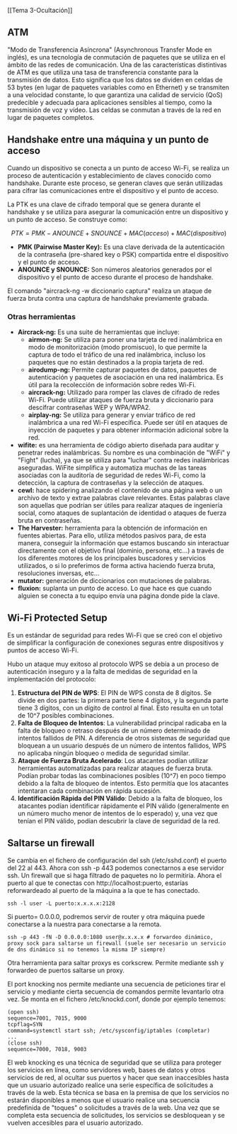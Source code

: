 [[Tema 3-Ocultación]]

## ATM
"Modo de Transferencia Asíncrona" (Asynchronous Transfer Mode en inglés), es una tecnología de conmutación de paquetes que se utiliza en el ámbito de las redes de comunicación. Una de las características distintivas de ATM es que utiliza una tasa de transferencia constante para la transmisión de datos. Esto significa que los datos se dividen en celdas de 53 bytes (en lugar de paquetes variables como en Ethernet) y se transmiten a una velocidad constante, lo que garantiza una calidad de servicio (QoS) predecible y adecuada para aplicaciones sensibles al tiempo, como la transmisión de voz y vídeo. Las celdas se conmutan a través de la red en lugar de paquetes completos.

## Handshake entre una máquina y un punto de acceso
Cuando un dispositivo se conecta a un punto de acceso Wi-Fi, se realiza un proceso de autenticación y establecimiento de claves conocido como handshake. Durante este proceso, se generan claves que serán utilizadas para cifrar las comunicaciones entre el dispositivo y el punto de acceso.

La PTK es una clave de cifrado temporal que se genera durante el handshake y se utiliza para asegurar la comunicación entre un dispositivo y un punto de acceso. Se construye como:

$$PTK=PMK-ANOUNCE+SNOUNCE+MAC(acceso)+MAC(dispositivo)$$

- **PMK (Pairwise Master Key):** Es una clave derivada de la autenticación de la contraseña (pre-shared key o PSK) compartida entre el dispositivo y el punto de acceso.
- **ANOUNCE y SNOUNCE:** Son números aleatorios generados por el dispositivo y el punto de acceso durante el proceso de handshake.

El comando "aircrack-ng -w diccionario captura" realiza un ataque de fuerza bruta contra una captura de handshake previamente grabada.

### Otras herramientas
+ **Aircrack-ng:** Es una suite de herramientas que incluye:
	+ **airmon-ng:** Se utiliza para poner una tarjeta de red inalámbrica en modo de monitorización (modo promiscuo), lo que permite la captura de todo el tráfico de una red inalámbrica, incluso los paquetes que no están destinados a la propia tarjeta de red.
	+ **airodump-ng:** Permite capturar paquetes de datos, paquetes de autenticación y paquetes de asociación en una red inalámbrica. Es útil para la recolección de información sobre redes Wi-Fi.
	+ **aircrack-ng:** Utilizado para romper las claves de cifrado de redes Wi-Fi. Puede utilizar ataques de fuerza bruta y diccionario para descifrar contraseñas WEP y WPA/WPA2.
	+ **airplay-ng:**  Se utiliza para generar y enviar tráfico de red inalámbrica a una red Wi-Fi específica. Puede ser útil en ataques de inyección de paquetes y para obtener información adicional sobre la red.
+ **wifite:** es una herramienta de código abierto diseñada para auditar y penetrar redes inalámbricas. Su nombre es una combinación de "WiFi" y "Fight" (lucha), ya que se utiliza para "luchar" contra redes inalámbricas aseguradas. WiFite simplifica y automatiza muchas de las tareas asociadas con la auditoría de seguridad de redes Wi-Fi, como la detección, la captura de contraseñas y la selección de ataques.
+ **cewl:** hace spidering analizando el contenido de una página web o un archivo de texto y extrae palabras clave relevantes. Estas palabras clave son aquellas que podrían ser útiles para realizar ataques de ingeniería social, como ataques de suplantación de identidad o ataques de fuerza bruta en contraseñas.
+ **The Harvester:** herramienta para la obtención de información en fuentes abiertas. Para ello, utiliza métodos pasivos para, de esta manera, conseguir la información que estamos buscando sin interactuar directamente con el objetivo final (dominio, persona, etc…) a través de los diferentes motores de los principales buscadores y servicios utilizados, o si lo preferimos de forma activa haciendo fuerza bruta, resoluciones inversas, etc…
+ **mutator:** generación de diccionarios con mutaciones de palabras.
+ **fluxion:** suplanta un punto de acceso. Lo que hace es que cuando alguien se conecta a tu equipo envía una página donde pide la clave.

## Wi-Fi Protected Setup
Es un estándar de seguridad para redes Wi-Fi que se creó con el objetivo de simplificar la configuración de conexiones seguras entre dispositivos y puntos de acceso Wi-Fi.

Hubo un ataque muy exitoso al protocolo WPS se debía a un proceso de autenticación inseguro y a la falta de medidas de seguridad en la implementación del protocolo:
1. **Estructura del PIN de WPS**: El PIN de WPS consta de 8 dígitos. Se divide en dos partes: la primera parte tiene 4 dígitos, y la segunda parte tiene 3 dígitos, con un dígito de control al final. Esto resulta en un total de 10^7 posibles combinaciones.
2. **Falta de Bloqueo de Intentos**: La vulnerabilidad principal radicaba en la falta de bloqueo o retraso después de un número determinado de intentos fallidos de PIN. A diferencia de otros sistemas de seguridad que bloquean a un usuario después de un número de intentos fallidos, WPS no aplicaba ningún bloqueo o medida de seguridad similar.
3. **Ataque de Fuerza Bruta Acelerado**: Los atacantes podían utilizar herramientas automatizadas para realizar ataques de fuerza bruta. Podían probar todas las combinaciones posibles (10^7) en poco tiempo debido a la falta de bloqueo de intentos. Esto permitía que los atacantes intentaran cada combinación en rápida sucesión.
4. **Identificación Rápida del PIN Válido**: Debido a la falta de bloqueo, los atacantes podían identificar rápidamente el PIN válido (generalmente en un número mucho menor de intentos de lo esperado) y, una vez que tenían el PIN válido, podían descubrir la clave de seguridad de la red.

## Saltarse un firewall
Se cambia en el fichero de configuración del ssh (/etc/sshd.conf) el puerto del 22 al 443. Ahora con ssh -p 443 podemos conectarnos a ese servidor ssh. Un firewall que si haga filtrado de paquetes no lo permitiría. Ahora el puerto al que te conectas con http://localhost:puerto, estarías reforwardeado al puerto de la máquina a la que te has conectado.

```
ssh -l user -L puerto:x.x.x.x:2128
```

Si puerto= 0.0.0.0, podremos servir de router y otra máquina puede conectarse a la nuestra para conectarse a la remota.

```
ssh -p 443 -fN -D 0.0.0.0:1080 user@x.x.x.x # forwardeo dinámico, proxy sock para saltarse un firewall (suele ser necesario un servicio de dns dinámico si no tenemos la misma IP siempre)
```

Otra herramienta para saltar proxys es corkscrew. Permite mediante ssh y forwardeo de puertos saltarse un proxy. 

El port knocking nos permite mediante una secuencia de peticiones tirar el servicio y mediante cierta secuencia de comandos permite levantarlo otra vez. Se monta en el fichero /etc/knockd.conf, donde por ejemplo tenemos:
```
(open ssh)
sequence=7001, 7015, 9000
tcpflag=SYN
command=systemctl start ssh; /etc/sysconfig/iptables (completar)
...
(close ssh)
sequence=7000, 7018, 9003
```

El web knocking es una técnica de seguridad que se utiliza para proteger los servicios en línea, como servidores web, bases de datos y otros servicios de red, al ocultar sus puertos y hacer que sean inaccesibles hasta que un usuario autorizado realice una serie específica de solicitudes a través de la web. Esta técnica se basa en la premisa de que los servicios no estarán disponibles a menos que el usuario realice una secuencia predefinida de "toques" o solicitudes a través de la web. Una vez que se completa esta secuencia de solicitudes, los servicios se desbloquean y se vuelven accesibles para el usuario autorizado.